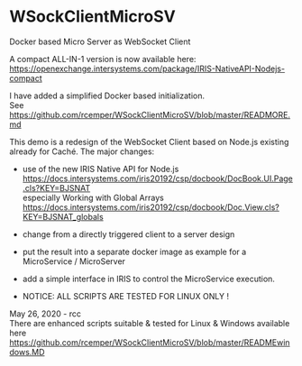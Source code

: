# WSockClientMicroSV
Docker based Micro Server as WebSocket Client   

A compact ALL-IN-1 version is now available here:  
https://openexchange.intersystems.com/package/IRIS-NativeAPI-Nodejs-compact

I have added a simplified Docker based initialization.  
See https://github.com/rcemper/WSockClientMicroSV/blob/master/READMORE.md   

This demo is a redesign of the WebSocket Client based on Node.js existing already for Caché.
The major changes:  
- use of the new IRIS Native API for Node.js   
https://docs.intersystems.com/iris20192/csp/docbook/DocBook.UI.Page.cls?KEY=BJSNAT  
    especially Working with Global Arrays  
https://docs.intersystems.com/iris20192/csp/docbook/Doc.View.cls?KEY=BJSNAT_globals  
- change from a directly triggered client to a server design  
- put the result into a separate docker image as example for a MicroService / MicroServer  
- add a simple interface in IRIS to control the MicroService execution.  


- NOTICE: ALL SCRIPTS ARE TESTED FOR LINUX ONLY !

May 26, 2020 - rcc   
There are enhanced scripts suitable & tested for Linux & Windows available here   
https://github.com/rcemper/WSockClientMicroSV/blob/master/READMEwindows.MD
